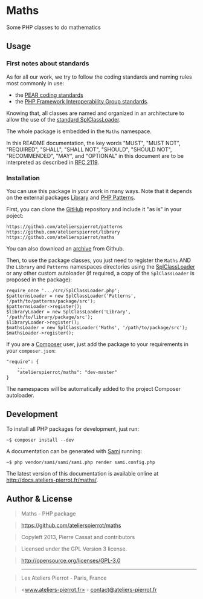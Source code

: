 Maths
=====

Some PHP classes to do mathematics


## Usage

### First notes about standards

As for all our work, we try to follow the coding standards and naming rules most commonly in use:

-   the [PEAR coding standards](http://pear.php.net/manual/en/standards.php)
-   the [PHP Framework Interoperability Group standards](https://github.com/php-fig/fig-standards).

Knowing that, all classes are named and organized in an architecture to allow the use of the
[standard SplClassLoader](https://gist.github.com/jwage/221634).

The whole package is embedded in the `Maths` namespace.

In this README documentation, the key words "MUST", "MUST NOT", "REQUIRED", "SHALL", "SHALL NOT",
"SHOULD", "SHOULD NOT", "RECOMMENDED", "MAY", and "OPTIONAL" in this document are to be
interpreted as described in [RFC 2119](http://www.ietf.org/rfc/rfc2119.txt).

### Installation

You can use this package in your work in many ways. Note that it depends on the external
packages [Library](https://github.com/atelierspierrot/library) and
[PHP Patterns](https://github.com/atelierspierrot/patterns).

First, you can clone the [GitHub](https://github.com/atelierspierrot/maths) repository
and include it "as is" in your poject:

    https://github.com/atelierspierrot/patterns
    https://github.com/atelierspierrot/library
    https://github.com/atelierspierrot/maths

You can also download an [archive](https://github.com/atelierspierrot/maths/downloads)
from Github.

Then, to use the package classes, you just need to register the `Maths` AND the `Library` and
`Patterns` namespaces directories using the [SplClassLoader](https://gist.github.com/jwage/221634) or
any other custom autoloader (if required, a copy of the `SplClassLoader` is proposed in
the package):

    require_once '.../src/SplClassLoader.php';
    $patternsLoader = new SplClassLoader('Patterns', '/path/to/patterns/package/src');
    $patternsLoader->register();
    $libraryLoader = new SplClassLoader('Library', '/path/to/library/package/src');
    $libraryLoader->register();
    $mathsLoader = new SplClassLoader('Maths', '/path/to/package/src');
    $mathsLoader->register();

If you are a [Composer](http://getcomposer.org/) user, just add the package to your requirements
in your `composer.json`:

    "require": {
        ...
        "atelierspierrot/maths": "dev-master"
    }

The namespaces will be automatically added to the project Composer autoloader.


## Development

To install all PHP packages for development, just run:

    ~$ composer install --dev

A documentation can be generated with [Sami](https://github.com/fabpot/Sami) running:

    ~$ php vendor/sami/sami/sami.php render sami.config.php

The latest version of this documentation is available online at <http://docs.ateliers-pierrot.fr/maths/>.


## Author & License

>    Maths - PHP package

>    https://github.com/atelierspierrot/maths

>    Copyleft 2013, Pierre Cassat and contributors

>    Licensed under the GPL Version 3 license.

>    http://opensource.org/licenses/GPL-3.0

>    ----

>    Les Ateliers Pierrot - Paris, France

>    <www.ateliers-pierrot.fr> - <contact@ateliers-pierrot.fr>
